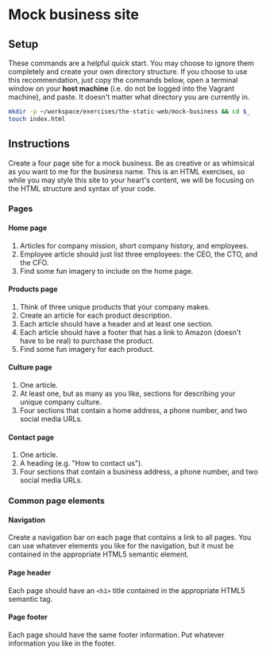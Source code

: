 # Mock business site

## Setup

These commands are a helpful quick start. You may choose to ignore them completely and create your own directory structure. If you choose to use this recommendation, just copy the commands below, open a terminal window on your **host machine** (i.e. do not be logged into the Vagrant machine), and paste. It doesn't matter what directory you are currently in.

```bash
mkdir -p ~/workspace/exercises/the-static-web/mock-business && cd $_
touch index.html
```

## Instructions

Create a four page site for a mock business. Be as creative or as whimsical as you want to me for the business name. This is an HTML exercises, so while you may style this site to your heart's content, we will be focusing on the HTML structure and syntax of your code.

### Pages

#### Home page

1. Articles for company mission, short company history, and employees.
1. Employee article should just list three employees: the CEO, the CTO, and the CFO.
1. Find some fun imagery to include on the home page.

#### Products page

1. Think of three unique products that your company makes.
1. Create an article for each product description.
1. Each article should have a header and at least one section.
1. Each article should have a footer that has a link to Amazon (doesn't have to be real) to purchase the product.
1. Find some fun imagery for each product.

#### Culture page

1. One article.
1. At least one, but as many as you like, sections for describing your unique company culture.
1. Four sections that contain a home address, a phone number, and two social media URLs.

#### Contact page

1. One article.
1. A heading (e.g. "How to contact us").
1. Four sections that contain a business address, a phone number, and two social media URLs.

### Common page elements

#### Navigation

Create a navigation bar on each page that contains a link to all pages. You can use whatever elements you like for the navigation, but it must be contained in the appropriate HTML5 semantic element.

#### Page header

Each page should have an `<h1>` title contained in the appropriate HTML5 semantic tag.

#### Page footer

Each page should have the same footer information. Put whatever information you like in the footer.
